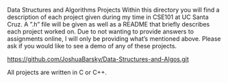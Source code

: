 Data Structures and Algorithms Projects
Within this directory you will find a description of each project given during my time in CSE101 at UC Santa Cruz. 
A ”.h” file will be given as well as a README that briefly describes each project worked on. 
Due to not wanting to provide answers to assignments online, I will only be providing what’s mentioned above. 
Please ask if you would like to see a demo of any of these projects.

https://github.com/JoshuaBarsky/Data-Structures-and-Algos.git

All projects are written in C or C++.
